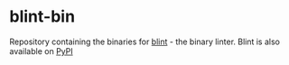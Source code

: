 # blint-bin
Repository containing the binaries for [blint](https://git.sr.ht/~prabhu/blint) - the binary linter. Blint is also available on [PyPI](https://pypi.org/project/blint/)
